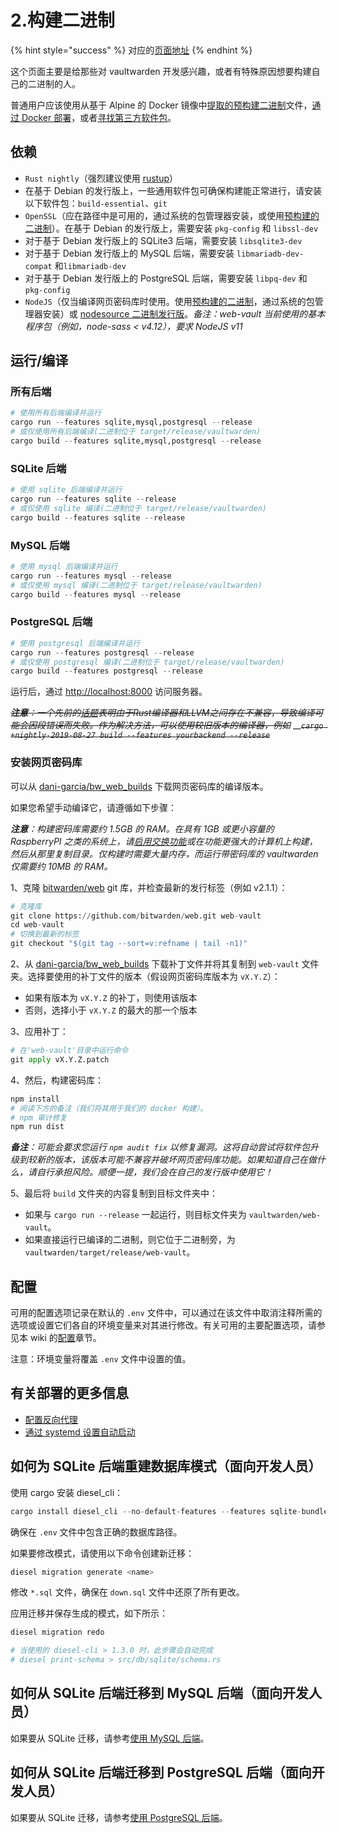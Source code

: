 # 2.构建二进制

{% hint style="success" %}
对应的[页面地址](https://github.com/dani-garcia/bitwarden_rs/wiki/Building-binary)
{% endhint %}

这个页面主要是给那些对 vaultwarden 开发感兴趣，或者有特殊原因想要构建自己的二进制的人。

普通用户应该使用从基于 Alpine 的 Docker 镜像中[提取的预构建二进制](pre-built-binaries.md)文件，[通过 Docker 部署](../container-image-usage/which-container-image-to-use.md)，或者[寻找第三方软件包](third-party-packages.md)。

## 依赖 <a id="dependencies"></a>

* `Rust nightly`（强烈建议使用 [rustup](https://rustup.rs/)）
* 在基于 Debian 的发行版上，一些通用软件包可确保构建能正常进行，请安装以下软件包：`build-essential`、`git`
* `OpenSSL`（应在路径中是可用的，通过系统的包管理器安装，或使用[预构建的二进制](https://wiki.openssl.org/index.php/Binaries)）。在基于 Debian 的发行版上，需要安装 `pkg-config` 和 `libssl-dev`
* 对于基于 Debian 发行版上的 SQLite3 后端，需要安装  `libsqlite3-dev`
* 对于基于 Debian 发行版上的 MySQL 后端，需要安装  `libmariadb-dev-compat` 和`libmariadb-dev`
* 对于基于 Debian 发行版上的 PostgreSQL 后端，需要安装  `libpq-dev` 和 `pkg-config`
* `NodeJS`（仅当编译网页密码库时使用。使用[预构建的二进制](https://nodejs.org/en/download/)，通过系统的包管理器安装）或 [nodesource 二进制发行版](https://github.com/nodesource/distributions)。_备注：web-vault 当前使用的基本程序包（例如，node-sass &lt; v4.12），要求 NodeJS v11_

## 运行/编译 <a id="run-compile"></a>

### 所有后端 <a id="all-backends"></a>

```python
# 使用所有后端编译并运行
cargo run --features sqlite,mysql,postgresql --release
# 或仅使用所有后端编译(二进制位于 target/release/vaultwarden)
cargo build --features sqlite,mysql,postgresql --release
```

### SQLite 后端 <a id="sqlite-backend"></a>

```python
# 使用 sqlite 后端编译并运行
cargo run --features sqlite --release
# 或仅使用 sqlite 编译(二进制位于 target/release/vaultwarden)
cargo build --features sqlite --release
```

### MySQL 后端 <a id="mysql-backend"></a>

```python
# 使用 mysql 后端编译并运行
cargo run --features mysql --release
# 或仅使用 mysql 编译(二进制位于 target/release/vaultwarden)
cargo build --features mysql --release
```

### PostgreSQL 后端 <a id="postgresql-backend"></a>

```python
# 使用 postgresql 后端编译并运行
cargo run --features postgresql --release
# 或仅使用 postgresql 编译(二进制位于 target/release/vaultwarden)
cargo build --features postgresql --release
```

运行后，通过 [http://localhost:8000](http://localhost:8000/) 访问服务器。

~~_**注意**：一个先前的_~~[~~_话题_~~](https://github.com/rust-lang/rust/issues/62896)~~_表明由于Rust编译器和LLVM之间存在不兼容，导致编译可能会因段错误而失败。作为解决方法，可以使用较旧版本的编译器，例如_~~ __~~_`cargo +nightly-2019-08-27 build --features yourbackend --release`_~~

### 安装网页密码库 <a id="install-the-web-vault"></a>

可以从 [dani-garcia/bw\_web\_builds](https://github.com/dani-garcia/bw_web_builds/releases) 下载网页密码库的编译版本。

如果您希望手动编译它，请遵循如下步骤：

_**注意**：构建密码库需要约 1.5GB 的 RAM。在具有 1GB 或更小容量的 RaspberryPI 之类的系统上，请_[_启用交换功能_](https://www.tecmint.com/create-a-linux-swap-file/)_或在功能更强大的计算机上构建，然后从那里复制目录。仅构建时需要大量内存，而运行带密码库的 vaultwarden 仅需要约 10MB 的 RAM。_

1、克隆 [bitwarden/web](https://github.com/bitwarden/web) git 库，并检查最新的发行标签（例如 v2.1.1）：

```python
# 克隆库
git clone https://github.com/bitwarden/web.git web-vault
cd web-vault
# 切换到最新的标签
git checkout "$(git tag --sort=v:refname | tail -n1)"
```

2、从 [dani-garcia/bw\_web\_builds](https://github.com/dani-garcia/bw_web_builds/tree/master/patches) 下载补丁文件并将其复制到 `web-vault` 文件夹。选择要使用的补丁文件的版本（假设网页密码库版本为 `vX.Y.Z`）：

* 如果有版本为 `vX.Y.Z` 的补丁，则使用该版本
* 否则，选择小于 `vX.Y.Z` 的最大的那一个版本

3、应用补丁：

```python
# 在'web-vault'目录中运行命令
git apply vX.Y.Z.patch
```

4、然后，构建密码库：

```python
npm install
# 阅读下方的备注（我们将其用于我们的 docker 构建）。
# npm 审计修复
npm run dist
```

_**备注**：可能会要求您运行 `npm audit fix` 以修复漏洞。这将自动尝试将软件包升级到较新的版本，该版本可能不兼容并破坏网页密码库功能。如果知道自己在做什么，请自行承担风险。顺便一提，我们会在自己的发行版中使用它！_

5、最后将 `build` 文件夹的内容复制到目标文件夹中：

* 如果与 `cargo run --release` 一起运行，则目标文件夹为 `vaultwarden/web-vault`。
* 如果直接运行已编译的二进制，则它位于二进制旁，为 `vaultwarden/target/release/web-vault`。

## 配置 <a id="configuration"></a>

可用的配置选项记录在默认的 `.env` 文件中，可以通过在该文件中取消注释所需的选项或设置它们各自的环境变量来对其进行修改。有关可用的主要配置选项，请参见本 wiki 的[配置](../configuration/)章节。

注意：环境变量将覆盖 `.env` 文件中设置的值。

## 有关部署的更多信息 <a id="more-information-for-deployment"></a>

* [配置反向代理](proxy-examples.md)
* [通过 systemd 设置自动启动](../configuration/creating-a-systemd-service.md)

## 如何为 SQLite 后端重建数据库模式（面向开发人员） <a id="how-to-recreate-database-schemas-for-the-sqlite-backend-for-developers"></a>

使用 cargo 安装 diesel\_cli：

```python
cargo install diesel_cli --no-default-features --features sqlite-bundled
```

确保在 `.env` 文件中包含正确的数据库路径。

如果要修改模式，请使用以下命令创建新迁移：

```python
diesel migration generate <name>
```

修改 `*.sql` 文件，确保在 `down.sql` 文件中还原了所有更改。

应用迁移并保存生成的模式，如下所示：

```python
diesel migration redo

# 当使用的 diesel-cli > 1.3.0 时，此步骤会自动完成
# diesel print-schema > src/db/sqlite/schema.rs
```

## 如何从 SQLite 后端迁移到 MySQL 后端（面向开发人员） <a id="how-to-migrate-from-sqlite-backend-to-mysql-backend-for-developers"></a>

如果要从 SQLite 迁移，请参考[使用 MySQL 后端](../configuration/database/using-the-mariadb-mysql-backend.md)。

## 如何从 SQLite 后端迁移到 PostgreSQL 后端（面向开发人员） <a id="how-to-migrate-from-sqlite-backend-to-postgresql-backend-for-developers"></a>

如果要从 SQLite 迁移，请参考[使用 PostgreSQL 后端](../configuration/database/using-the-postgresql-backend.md)。

